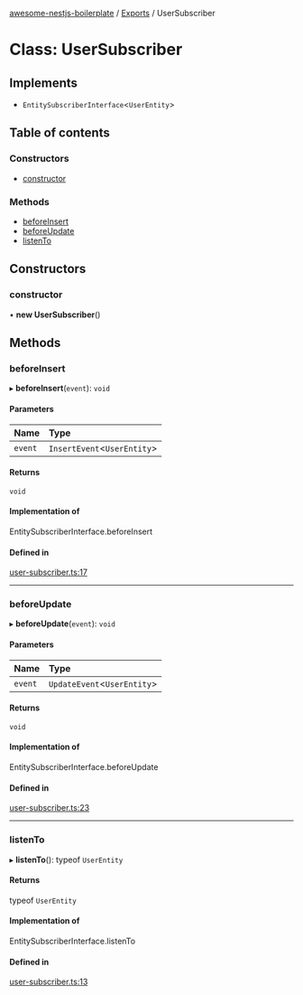 [awesome-nestjs-boilerplate](../README.md) / [Exports](../modules.md) / UserSubscriber

# Class: UserSubscriber

## Implements

- `EntitySubscriberInterface`<`UserEntity`\>

## Table of contents

### Constructors

- [constructor](UserSubscriber.md#constructor)

### Methods

- [beforeInsert](UserSubscriber.md#beforeinsert)
- [beforeUpdate](UserSubscriber.md#beforeupdate)
- [listenTo](UserSubscriber.md#listento)

## Constructors

### constructor

• **new UserSubscriber**()

## Methods

### beforeInsert

▸ **beforeInsert**(`event`): `void`

#### Parameters

| Name | Type |
| :------ | :------ |
| `event` | `InsertEvent`<`UserEntity`\> |

#### Returns

`void`

#### Implementation of

EntitySubscriberInterface.beforeInsert

#### Defined in

[user-subscriber.ts:17](https://github.com/klub-deepak/poc_doc_generation_3/blob/a592bb2/src/entity-subscribers/user-subscriber.ts#L17)

___

### beforeUpdate

▸ **beforeUpdate**(`event`): `void`

#### Parameters

| Name | Type |
| :------ | :------ |
| `event` | `UpdateEvent`<`UserEntity`\> |

#### Returns

`void`

#### Implementation of

EntitySubscriberInterface.beforeUpdate

#### Defined in

[user-subscriber.ts:23](https://github.com/klub-deepak/poc_doc_generation_3/blob/a592bb2/src/entity-subscribers/user-subscriber.ts#L23)

___

### listenTo

▸ **listenTo**(): typeof `UserEntity`

#### Returns

typeof `UserEntity`

#### Implementation of

EntitySubscriberInterface.listenTo

#### Defined in

[user-subscriber.ts:13](https://github.com/klub-deepak/poc_doc_generation_3/blob/a592bb2/src/entity-subscribers/user-subscriber.ts#L13)
